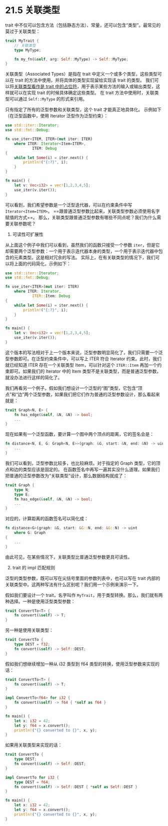 # 21.5 关联类型

trait 中不仅可以包含方法（包括静态方法）、常量，还可以包含“类型”。最常见的莫过于关联类型：

```rust
trait MyTrait {
    // 关联类型
    type MyType;

    fn my_fn(&self, arg: Self::MyType) -> Self::MyType;
}
```

关联类型（Associated Types）是指在 trait 中定义一个或多个类型，这些类型可以在 trait 的方法中使用，并将具体的类型实现留给实现该 trait 的类型。
我们可以将[关联类型看作是 trait 中的占位符](https://doc.rust-lang.org/book/ch19-03-advanced-traits.html?highlight=associated,types#specifying-placeholder-types-in-trait-definitions-with-associated-types)，用于表示某些方法的输入或输出类型，这样就可以在实现 trait 的时候具体确定这些类型。
在 trait 方法中使用时，关联类型可以通过 `Self::MyType` 的形式来引用。

只有指定了所有的泛型参数和关联类型，这个 trait 才能真正地具体化。
示例如下（在泛型函数中，使用 Iterator 泛型作为泛型约束）：

```rust
use std::iter::Iterator;
use std::fmt::Debug;

fn use_iter<ITEM, ITER>(mut iter: ITER)
    where ITER: Iterator<Item=ITEM>,
            ITEM: Debug
{
    while let Some(i) = iter.next() {
        println!("{:?}", i);
    }
}

fn main() {
    let v: Vec<i32> = vec![1,2,3,4,5];
    use_iter(v.iter());
}
```

可以看到，我们希望参数是一个泛型迭代器，可以在约束条件中写 `Iterator<Item=ITEM>`。
==跟普通泛型参数比起来，关联类型参数必须使用名字赋值的方式==。
那么，关联类型跟普通泛型参数有哪些不同点呢？我们为什么需要关联参数呢？

1. 可读性可扩展性

从上面这个例子中我们可以看到，虽然我们的函数只接受一个参数 `iter`，但是它却需要两个泛型参数：一个用于表示迭代器本身的类型，一个用于表示迭代器中包含的元素类型。这是相对冗余的写法。
实际上，在有关联类型的情况下，我们可以将上面的代码简化，示例如下：

```rust
use std::iter::Iterator;
use std::fmt::Debug;

fn use_iter<ITER>(mut iter: ITER)
    where ITER: Iterator,
            ITER::Item: Debug
{
    while let Some(i) = iter.next() {
        println!("{:?}", i);
    }
}

fn main() {
    let v: Vec<i32> = vec![1,2,3,4,5];
    use_iter(v.iter());
}
```

这个版本的写法相对于上一个版本来说，泛型参数明显简化了，我们只需要一个泛型参数即可。在泛型约束条件中，可以写上 ITER 符合 Iterator 约束。此时，我们就已经知道 ITER 存在一个关联类型 Item，可以针对这个 `ITER::Item` 再加一个约束即可。如果我们的 Iterator 中的 Item 类型不是关联类型，而是普通泛型参数，就没办法进行这样的简化了。

我们再看另一个例子。假如我们想设计一个泛型的“图”类型，它包含“顶点”和“边”两个泛型参数，如果我们把它们作为普通的泛型参数设计，那么看起来就是：

```rust
trait Graph<N, E> {
    fn has_edge(&self, &N, &N) -> bool;
    ...
}
```

现在如果有一个泛型函数，要计算一个图中两个顶点的距离，它的签名会是：

```rust
fn distance<N, E, G: Graph<N, E>>(graph: &G, start: &N, end: &N) -> uint {
    ...
}
```

我们可以看到，泛型参数比较多，也比较麻烦。对于指定的 Graph 类型，它的顶点和边的类型应该是固定的。
在函数签名中再写一遍其实没什么道理。如果我们把普通的泛型参数改为“关联类型”设计，那么数据结构就成了：


```rust
trait Graph {
    type N;
    type E;
    fn has_edge(&self, &N, &N) -> bool;
    ...
}
```


对应的，计算距离的函数签名可以简化成：

```rust
fn distance<G>(graph: &G, start: &G::N, end: &G::N) -> uint
    where G: Graph
{
    ...
}
```

由此可见，在某些情况下，关联类型比普通泛型参数更具可读性。

2. trait 的 impl 匹配规则

泛型的类型参数，既可以写在尖括号里面的参数列表中，也可以写在 trait 内部的关联类型中。这两种写法有什么区别呢？我们用一个示例来演示一下。

假如我们要设计一个 trait，名字叫作 `MyTrait`，用于类型转换。那么，我们就有两种选择。一种是使用泛型类型参数：

```rust
trait ConvertTo<T> {
    fn convert(&self) -> T;
}
```

另一种是使用关联类型：

```rust
trait ConvertTo {
    type DEST = f32;
    fn convert(&self) -> Self::DEST;
}
```

假如我们想继续增加一种从 i32 类型到 f64 类型的转换，使用泛型参数来实现的话：

```rust
trait ConvertTo<T> {
    fn convert(&self) -> T;
}

impl ConvertTo<f64> for i32 {
    fn convert(&self) -> f64 { *self as f64 }
}

fn main() {
    let x: i32 = 42;
    let y: f64 = x.convert();
    println!("{} converted to {}", x, y);
}
```

如果用关联类型来实现的话：

```rust
trait ConvertTo {
    type DEST;
    fn convert(&self) -> Self::DEST;
}

impl ConvertTo for i32 {
    type DEST = f64;
    fn convert(&self) -> Self::DEST { *self as Self::DEST }
}

fn main() {
    let x: i32 = 42;
    let y: f64 = x.convert();
    println!("{} converted to {}", x, y);
}
```
